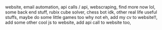 website,
email automation,
api calls / api,
webscraping,
find more now lol,
some back end stuff, rubix cube solver, chess bot idk,
other real life useful stuffs,
maybe do some little games too why not eh,
add my cv to website!!,
add some other cool js to website,
add api call to website too,
